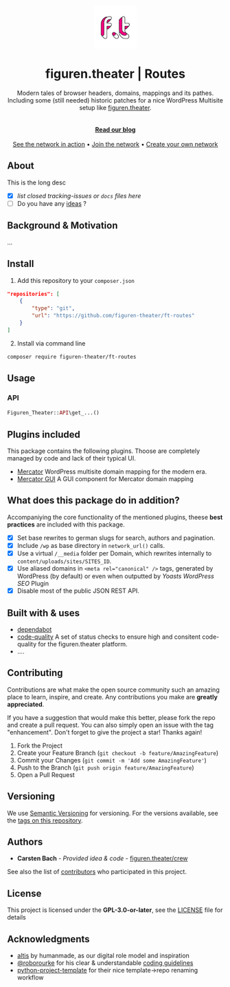 <!-- PROJECT LOGO -->
<br />
<div align="center">
  <a href="https://github.com/figuren-theater/ft-routes">
    <img src="https://raw.githubusercontent.com/figuren-theater/logos/main/favicon.png" alt="figuren.theater Logo" width="100" height="100">
  </a>

  <h1 align="center">figuren.theater | Routes</h1>

  <p align="center">
    Modern tales of browser headers, domains, mappings and its pathes. Including some (still needed) historic patches for a nice WordPress Multisite setup like <a href="https://figuren.theater">figuren.theater</a>.
    <br /><br /><br />
    <a href="https://meta.figuren.theater/blog"><strong>Read our blog</strong></a>
    <br />
    <br />
    <a href="https://figuren.theater">See the network in action</a>
    •
    <a href="https://mein.figuren.theater">Join the network</a>
    •
    <a href="https://websites.fuer.figuren.theater">Create your own network</a>
  </p>
</div>

## About


This is the long desc

* [x] *list closed tracking-issues or `docs` files here*
* [ ] Do you have any [ideas](/issues/new) ?

## Background & Motivation

...

## Install

1. Add this repository to your `composer.json`
```json
"repositories": [
    {
        "type": "git",
        "url": "https://github.com/figuren-theater/ft-routes"
    }
]
```

2. Install via command line
```sh
composer require figuren-theater/ft-routes
```

## Usage

### API

```php
Figuren_Theater::API\get_...()
```

## Plugins included

This package contains the following plugins.
Thoose are completely managed by code and lack of their typical UI.

* [Mercator](https://github.com/humanmade/Mercator/)
   WordPress multisite domain mapping for the modern era.
* [Mercator GUI](https://github.com/humanmade/Mercator-GUI)
   A GUI component for Mercator domain mapping

## What does this package do in addition?

Accompaniying the core functionality of the mentioned plugins, theese **best practices** are included with this package.

- [X] Set base rewrites to german slugs for search, authors and pagination.
- [X] Include `/wp` as base directory in `network_url()` calls.
- [X] Use a virtual `/__media` folder per Domain, which rewrites internally to `content/uploads/sites/SITES_ID`.
- [X] Use aliased domains in `<meta rel="canonical" />` tags, generated by WordPress (by default) or even when outputted by *Yoasts WordPress SEO* Plugin
- [X] Disable most of the public JSON REST API.

## Built with & uses

  - [dependabot](/.github/dependabot.yml)
  - [code-quality](https://github.com/figuren-theater/code-quality/)
     A set of status checks to ensure high and consitent code-quality for the figuren.theater platform.
  - ....

## Contributing

Contributions are what make the open source community such an amazing place to learn, inspire, and create. Any contributions you make are **greatly appreciated**.

If you have a suggestion that would make this better, please fork the repo and create a pull request. You can also simply open an issue with the tag "enhancement".
Don't forget to give the project a star! Thanks again!

1. Fork the Project
2. Create your Feature Branch (`git checkout -b feature/AmazingFeature`)
3. Commit your Changes (`git commit -m 'Add some AmazingFeature'`)
4. Push to the Branch (`git push origin feature/AmazingFeature`)
5. Open a Pull Request


## Versioning

We use [Semantic Versioning](http://semver.org/) for versioning. For the versions
available, see the [tags on this repository](/tags).

## Authors

  - **Carsten Bach** - *Provided idea & code* - [figuren.theater/crew](https://figuren.theater/crew/)

See also the list of [contributors](/contributors)
who participated in this project.

## License

This project is licensed under the **GPL-3.0-or-later**, see the [LICENSE](/LICENSE) file for
details

## Acknowledgments

  - [altis](https://github.com/search?q=org%3Ahumanmade+altis) by humanmade, as our digital role model and inspiration
  - [@roborourke](https://github.com/roborourke) for his clear & understandable [coding guidelines](https://docs.altis-dxp.com/guides/code-review/standards/)
  - [python-project-template](https://github.com/rochacbruno/python-project-template) for their nice template->repo renaming workflow


